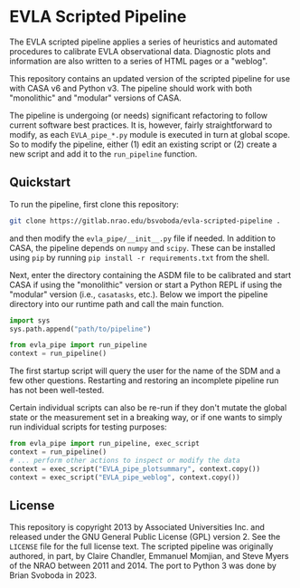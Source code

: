 # EVLA Scripted Pipeline
The EVLA scripted pipeline applies a series of heuristics and automated
procedures to calibrate EVLA observational data. Diagnostic plots and
information are also written to a series of HTML pages or a "weblog".

This repository contains an updated version of the scripted pipeline for use
with CASA v6 and Python v3.  The pipeline should work with both "monolithic"
and "modular" versions of CASA.

The pipeline is undergoing (or needs) significant refactoring to follow current
software best practices. It is, however, fairly straightforward to modify, as
each `EVLA_pipe_*.py` module is executed in turn at global scope. So to modify
the pipeline, either (1) edit an existing script or (2) create a new script and
add it to the `run_pipeline` function.


## Quickstart
To run the pipeline, first clone this repository:

```bash
git clone https://gitlab.nrao.edu/bsvoboda/evla-scripted-pipeline .
```

and then modify the `evla_pipe/__init__.py` file if needed. In addition to
CASA, the pipeline depends on `numpy` and `scipy`. These can be installed using
`pip` by running `pip install -r requirements.txt` from the shell.

Next, enter the directory containing the ASDM file to be calibrated and start
CASA if using the "monolithic" version or start a Python REPL if using the
"modular" version (i.e., `casatasks`, etc.). Below we import the pipeline
directory into our runtime path and call the main function.

```python
import sys
sys.path.append("path/to/pipeline")

from evla_pipe import run_pipeline
context = run_pipeline()
```

The first startup script will query the user for the name of the SDM and a few
other questions. Restarting and restoring an incomplete pipeline run has not
been well-tested.

Certain individual scripts can also be re-run if they don't mutate the global
state or the measurement set in a breaking way, or if one wants to simply
run individual scripts for testing purposes:

```python
from evla_pipe import run_pipeline, exec_script
context = run_pipeline()
# ... perform other actions to inspect or modify the data
context = exec_script("EVLA_pipe_plotsummary", context.copy())
context = exec_script("EVLA_pipe_weblog", context.copy())
```


## License
This repository is copyright 2013 by Associated Universities Inc. and released
under the GNU General Public License (GPL) version 2. See the `LICENSE` file
for the full license text. The scripted pipeline was originally authored, in
part, by Claire Chandler, Emmanuel Momjian, and Steve Myers of the NRAO between
2011 and 2014. The port to Python 3 was done by Brian Svoboda in 2023.
